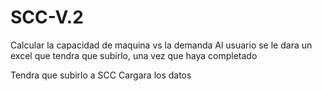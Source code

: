# SCC-V.2
Calcular la capacidad de maquina vs la demanda
Al usuario se le dara un excel que tendra que subirlo, una vez que haya completado 

Tendra que subirlo a SCC
Cargara los datos

